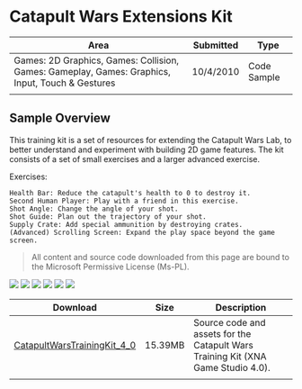 # Catapult Wars Extensions Kit

|Area|Submitted|Type|
|-|-|-|
Games: 2D Graphics, Games: Collision, Games: Gameplay, Games: Graphics, Input, Touch & Gestures|10/4/2010|Code Sample
||||

## Sample Overview

This training kit is a set of resources for extending the Catapult Wars Lab, to better understand and experiment with building 2D game features. The kit consists of a set of small exercises and a larger advanced exercise.

Exercises:

    Health Bar: Reduce the catapult's health to 0 to destroy it.
    Second Human Player: Play with a friend in this exercise.
    Shot Angle: Change the angle of your shot.
    Shot Guide: Plan out the trajectory of your shot.
    Supply Crate: Add special ammunition by destroying crates.
    (Advanced) Scrolling Screen: Expand the play space beyond the game screen.

> All content and source code downloaded from this page are bound to the Microsoft Permissive License (Ms-PL).

![](https://github.com/simondarksidej/XNAGameStudio/blob/master/Images/catapulttk1.png?raw=true)
![](https://github.com/simondarksidej/XNAGameStudio/blob/master/Images/catapulttk2.png?raw=true)
![](https://github.com/simondarksidej/XNAGameStudio/blob/master/Images/catapulttk3.png?raw=true)
![](https://github.com/simondarksidej/XNAGameStudio/blob/master/Images/catapulttk4.png?raw=true)
![](https://github.com/simondarksidej/XNAGameStudio/blob/master/Images/catapulttk5.png?raw=true)
![](https://github.com/simondarksidej/XNAGameStudio/blob/master/Images/catapulttk6.png?raw=true)

Download | Size | Description
---|---|---|
[CatapultWarsTrainingKit_4_0](https://github.com/simondarksidej/XNAGameStudio/tree/master/Samples/CatapultWarsTrainingKit_4_0) | 15.39MB | Source code and assets for the Catapult Wars Training Kit (XNA Game Studio 4.0).
||||

